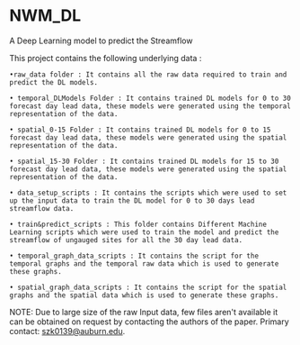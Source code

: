 # NWM_DL
A Deep Learning model to predict the Streamflow

This project contains the following underlying data : 


    •raw_data folder : It contains all the raw data required to train and predict the DL models.

    • temporal_DLModels Folder : It contains trained DL models for 0 to 30 forecast day lead data, these models were generated using the temporal representation of the data.

    • spatial_0-15 Folder : It contains trained DL models for 0 to 15 forecast day lead data, these models were generated using the spatial representation of the data.

    • spatial_15-30 Folder : It contains trained DL models for 15 to 30 forecast day lead data, these models were generated using the spatial representation of the data.

    • data_setup_scripts : It contains the scripts which were used to set up the input data to train the DL model for 0 to 30 days lead streamflow data.

    • train&predict_scripts : This folder contains Different Machine Learning scripts which were used to train the model and predict the streamflow of ungauged sites for all the 30 day lead data.

    • temporal_graph_data_scripts : It contains the script for the temporal graphs and the temporal raw data which is used to generate these graphs.

    • spatial_graph_data_scripts : It contains the script for the spatial graphs and the spatial data which is used to generate these graphs.

NOTE: Due to large size of the raw Input data, few files aren't available it can be obtained on request by contacting the authors of the paper. Primary contact: szk0139@auburn.edu.


